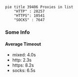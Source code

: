 
```mermaid
pie title 39406 Proxies in list
    "HTTP" : 28257
    "HTTPS": 10541
    "SOCKS" : 7647
```

### Some Info
#### Average Timeout

- mixed: 4.0s
- http: 2.3s
- https: 8.2s
- socks: 6.5s